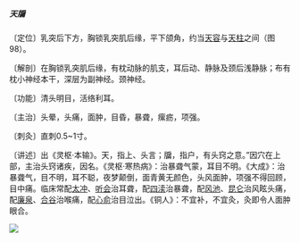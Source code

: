 ##### 天牖

〔定位〕乳突后下方，胸锁乳突肌后缘，平下颌角，约当[天容](https://www.gmzyjc.com/read/zjs/zjs3.1.4-6-0.0.3.3.17.md)与[天柱](https://www.gmzyjc.com/read/zjs/zjs3.1.7-8-0.0.1.3.10.md)之间（图98）。

〔解剖〕在胸锁乳突肌后缘，有枕动脉的肌支，耳后动、静脉及颈后浅静脉；布有枕小神经本干，深层为副神经。颈神经。

〔功能〕清头明目，活络利耳。

〔主治〕头晕，头痛，面肿，目昏，暴聋，瘰疬，项强。 

〔刺灸〕直刺0.5~1寸。

〔讲述〕出《灵枢·本输》。天，指上、头言；牖，指户，有头窍之意。”因穴在上部，主治头窍诸疾，因名。《灵枢·寒热病》：治暴聋气蒙，耳目不明。《大成》：治暴聋气，目不明，耳不聪，夜梦颠倒，面青黄无颜色，头风面肿，项强不得回顾，目中痛。临床常配[太冲](https://www.gmzyjc.com/read/zjs/zjs3.1.9-12-0.0.4.3.3.md)、[听会](https://www.gmzyjc.com/read/zjs/zjs3.1.9-12-0.0.3.3.2.md)治耳聋，配[四渎](https://www.gmzyjc.com/read/zjs/zjs3.1.9-12-0.0.2.3.9.md)治暴聋，配[风池](https://www.gmzyjc.com/read/zjs/zjs3.1.9-12-0.0.3.3.20.md)、[昆仑](https://www.gmzyjc.com/read/zjs/zjs3.1.7-8-0.0.1.3.60.md)治风眩头痛，配[廉泉](https://www.gmzyjc.com/read/zjs/zjs3.2.1-0.1.1.3.21.md)、[合谷](https://www.gmzyjc.com/read/zjs/zjs3.1.1-3-0.1.2.3.4.md)治喉痛，配[心俞](https://www.gmzyjc.com/read/zjs/zjs3.1.7-8-0.0.1.3.15.md)治目泣出。《铜人》：不宜补，不宜灸，灸即令人面肿眼合。

![](img/图98.jpg)
